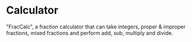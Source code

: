 # Calculator
"FracCalc", a fraction calculator that can take integers, proper &amp; improper fractions, mixed fractions and perform add, sub, multiply and divide.
